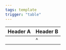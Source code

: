 ```yaml
---
tags: template
trigger: "table"
---
```

| Header A | Header B |
|----------|----------|
| |^| | Cell B |
